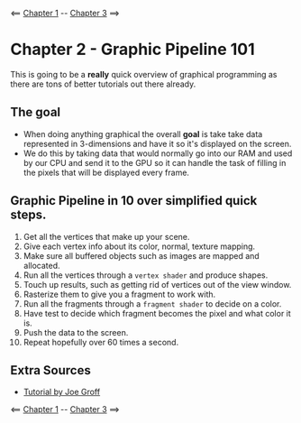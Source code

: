 <== [Chapter 1](./Chapter_01.md) -- [Chapter 3](./Chapter_03.md) ==>

# Chapter 2 - Graphic Pipeline 101

This is going to be a **really** quick overview of graphical programming as there are tons of better tutorials out there already.

## The goal
* When doing anything graphical the overall **goal** is take take data represented in 3-dimensions and have it so it's displayed on the screen.
* We do this by taking data that would normally go into our RAM and used by our CPU and send it to the GPU so it can handle the task of filling in the pixels that will be displayed every frame. 

## Graphic Pipeline in 10 over simplified quick steps.
1. Get all the vertices that make up your scene.
2. Give each vertex info about its color, normal, texture mapping.
3. Make sure all buffered objects such as images are mapped and allocated.
4. Run all the vertices through a `vertex shader` and produce shapes.
5. Touch up results, such as getting rid of vertices out of the view window.
6. Rasterize them to give you a fragment to work with.
7. Run all the fragments through a `fragment shader` to decide on a color.
8. Have test to decide which fragment becomes the pixel and what color it is.
9. Push the data to the screen.
10. Repeat hopefully over 60 times a second.

## Extra Sources
* [Tutorial by Joe Groff](http://duriansoftware.com/joe/An-intro-to-modern-OpenGL.-Chapter-1:-The-Graphics-Pipeline.html)

<== [Chapter 1](./Chapter_01.md) -- [Chapter 3](./Chapter_03.md) ==>
